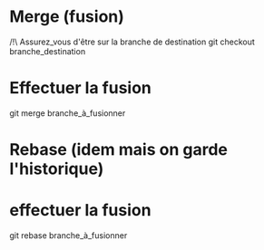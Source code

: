 # Merge (fusion)

/!\ Assurez_vous d'être sur la branche de destination
git checkout branche_destination

# Effectuer la fusion 
git merge branche_à_fusionner

# Rebase (idem mais on garde l'historique)

# effectuer la fusion
git rebase branche_à_fusionner